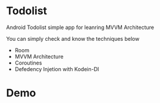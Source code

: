 # Todolist
Android Todolist simple app for leanring MVVM Architecture


You can simply check and know the techniques below

- Room
- MVVM Architecture
- Coroutines
- Defedency Injetion with Kodein-DI


# Demo




